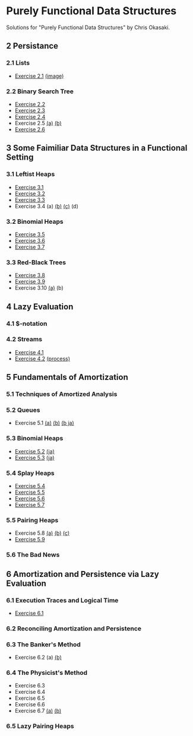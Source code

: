 # Purely Functional Data Structures
Solutions for "Purely Functional Data Structures" by Chris Okasaki.

## 2 Persistance
### 2.1 Lists
- [Exercise 2.1](https://github.com/rst76/pfds/blob/master/ch02/ex.2.1.hs)
[(image)](https://github.com/rst76/pfds/raw/master/ch02/ex.2.1.png)
### 2.2 Binary Search Tree
- [Exercise 2.2](https://github.com/rst76/pfds/blob/master/ch02/ex.2.2.hs)
- [Exercise 2.3](https://github.com/rst76/pfds/blob/master/ch02/ex.2.3.hs)
- [Exercise 2.4](https://github.com/rst76/pfds/blob/master/ch02/ex.2.4.hs)
- Exercise 2.5
[(a)](https://github.com/rst76/pfds/blob/master/ch02/ex.2.5a.hs)
[(b)](https://github.com/rst76/pfds/blob/master/ch02/ex.2.5b.hs)
- [Exercise 2.6](https://github.com/rst76/pfds/blob/master/ch02/ex.2.6.hs)

## 3 Some Faimiliar Data Structures in a Functional Setting
### 3.1 Leftist Heaps
- [Exercise 3.1](https://github.com/rst76/pfds/blob/master/ch03/ex.3.1.txt)
- [Exercise 3.2](https://github.com/rst76/pfds/blob/master/ch03/ex.3.2.hs)
- [Exercise 3.3](https://github.com/rst76/pfds/blob/master/ch03/ex.3.3.hs)
- Exercise 3.4
(a)
[(b)](https://github.com/rst76/pfds/blob/master/ch03/ex.3.4b.hs)
[(c)](https://github.com/rst76/pfds/blob/master/ch03/ex.3.4c.hs)
(d)
### 3.2 Binomial Heaps
- [Exercise 3.5](https://github.com/rst76/pfds/blob/master/ch03/ex.3.5.txt)
- [Exercise 3.6](https://github.com/rst76/pfds/blob/master/ch03/ex.3.6.hs)
- [Exercise 3.7](https://github.com/rst76/pfds/blob/master/ch03/ex.3.7.hs)
### 3.3 Red-Black Trees
- [Exercise 3.8](https://github.com/rst76/pfds/blob/master/ch03/ex.3.8.hs)
- [Exercise 3.9](https://github.com/rst76/pfds/blob/master/ch03/ex.3.9.hs)
- Exercise 3.10
[(a)](https://github.com/rst76/pfds/blob/master/ch03/ex.3.10.hs)
(b)

## 4 Lazy Evaluation
### 4.1 $-notation
### 4.2 Streams
- [Exercise 4.1](https://github.com/rst76/pfds/blob/master/ch04/ex.4.1.txt)
- [Exercise 4.2](https://github.com/rst76/pfds/blob/master/ch04/ex.4.2.hs)
[(process)](https://github.com/rst76/pfds/blob/master/ch04/ex.4.2.txt)

## 5 Fundamentals of Amortization
### 5.1 Techniques of Amortized Analysis
### 5.2 Queues
- Exercise 5.1
[(a)](https://github.com/rst76/pfds/blob/master/ch05/ex.5.1a.hs)
[(b)](https://htmlpreview.github.io/?https://github.com/rst76/pfds/blob/master/ch05/ex.5.1b.html)
[(b ja)](https://htmlpreview.github.io/?https://github.com/rst76/pfds/blob/master/ch05/ex.5.1b_ja.html)
### 5.3 Binomial Heaps
- [Exercise 5.2](https://htmlpreview.github.io/?https://github.com/rst76/pfds/blob/master/ch05/ex.5.2.html)
[(ja)](https://htmlpreview.github.io/?https://github.com/rst76/pfds/blob/master/ch05/ex.5.2_ja.html)
- [Exercise 5.3](https://htmlpreview.github.io/?https://github.com/rst76/pfds/blob/master/ch05/ex.5.3.html)
[(ja)](https://htmlpreview.github.io/?https://github.com/rst76/pfds/blob/master/ch05/ex.5.3_ja.html)
### 5.4 Splay Heaps
- [Exercise 5.4](https://github.com/rst76/pfds/blob/master/ch05/ex.5.4.hs)
- [Exercise 5.5](https://htmlpreview.github.io/?https://github.com/rst76/pfds/blob/master/ch05/ex.5.5.html)
- [Exercise 5.6](https://htmlpreview.github.io/?https://github.com/rst76/pfds/blob/master/ch05/ex.5.6.html)
- [Exercise 5.7](https://github.com/rst76/pfds/blob/master/ch05/ex.5.7.hs)
### 5.5 Pairing Heaps
- Exercise 5.8
[(a)](https://github.com/rst76/pfds/blob/master/ch05/ex.5.8a.hs)
[(b)](https://github.com/rst76/pfds/blob/master/ch05/ex.5.8b.hs)
[(c)](https://htmlpreview.github.io/?https://github.com/rst76/pfds/blob/master/ch05/ex.5.8c.html)
- [Exercise 5.9](https://htmlpreview.github.io/?https://github.com/rst76/pfds/blob/master/ch05/ex.5.9.html)
### 5.6 The Bad News
## 6 Amortization and Persistence via Lazy Evaluation
### 6.1 Execution Traces and Logical Time
- [Exercise 6.1](https://github.com/rst76/pfds/raw/master/ch06/ex.6.1.png)
### 6.2 Reconciling Amortization and Persistence
### 6.3 The Banker's Method
- Exercise 6.2 (a)
[(b)](https://github.com/rst76/pfds/blob/master/ch06/ex.6.2b.hs)
### 6.4 The Physicist's Method
- Exercise 6.3
- Exercise 6.4
- Exercise 6.5
- Exercise 6.6
- Exercise 6.7
[(a)](https://htmlpreview.github.io/?https://github.com/rst76/pfds/blob/master/ch06/ex.6.7q.html)
[(b)](https://github.com/rst76/pfds/blob/master/ch06/ex.6.7b.hs)
### 6.5 Lazy Pairing Heaps
